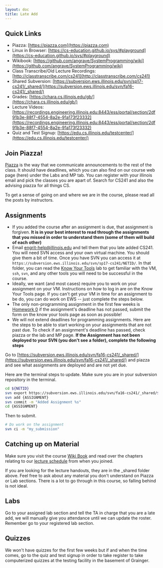 ```yaml
---
layout: doc
title: Late Add
---
```


## Quick Links

* Piazza: [https://piazza.com](https://piazza.com)
* Linux in Browser: [https://cs-education.github.io/sys/#playground](https://cs-education.github.io/sys/#playground)
* Wikibook: [https://github.com/angrave/SystemProgramming/wiki](https://github.com/angrave/SystemProgramming/wiki)
* Class Transcribe/Old Lecture Recordings: [http://classtranscribe.com/cs241](http://classtranscribe.com/cs241)
* Shared Subversion: [https://subversion.ews.illinois.edu/svn/sp17-cs241/_shared/](https://subversion.ews.illinois.edu/svn/fa16-cs241/_shared/)
* Grades: [https://chara.cs.illinois.edu/gb/](https://chara.cs.illinois.edu/gb/)
* Lecture Videos: [https://recordings.engineering.illinois.edu:8443/ess/portal/section/2df91b3e-88f7-4554-8a2e-91a173f23332](https://recordings.engineering.illinois.edu:8443/ess/portal/section/2df91b3e-88f7-4554-8a2e-91a173f23332)
* Quiz and Test Signup: [https://edu.cs.illinois.edu/testcenter/](https://edu.cs.illinois.edu/testcenter/)

## Join Piazza!

[Piazza](https://piazza.com) is the way that we communicate announcements to the rest of the class. It should have deadlines, which you can also find on our course web page (here) under the Labs and MP tab. You can register with your illinois email and pick the classes you are apart of. Search for CS241 and also the advising piazza for all things CS.

To get a sense of going on and where we are in the course, please read all the posts by instructors.

## Assignments

* If you added the course after an assignment is due, that assignment is forgiven. **It is in your best interest to read through the assignments that you missed in order to understand them (some of them will build of each other)**
* Email engrit-help@illinois.edu and tell them that you late added CS241. You will need SVN access and your own virtual machine. You should give them a bit of time. Once you have SVN you can access it at
`https://subversion.ews.illinois.edu/svn/sp17-cs241/NETID/`.
In that folder, you can read the [Know Your Tools](./know_your_tools.html) lab to get familiar with the VM, `ssh`, `svn`, and any other tools you will need to be successful in the course.
* Ideally, we want (and most cases) require you to work on your assignment on your VM. Instructions on how to log in are on the Know Your Tools page. If you can't get your VM in time for an assignment to be do, you can do work on EWS -- just complete the steps below.
* The only non-programming assignment in the first few weeks is [Homework 0](https://github.com/angrave/SystemProgramming/wiki/HW0) if the assignment's deadline has not passed, submit the form on the know your tools page as soon as possible!
* We will not extend deadlines for programming assignments. Here are the steps to be able to start working on your assignments that are not past due. To check if an assignment's deadline has passed, check piazza or the lab and MP page. **If the Assignment has not been deployed to your SVN (you don't see a folder), complete the following steps**

Go to [https://subversion.ews.illinois.edu/svn/fa16-cs241/_shared/](https://subversion.ews.illinois.edu/svn/fa16-cs241/_shared/) and piazza and see what assignments are deployed and are not yet due.

Here are the terminal steps to update. Make sure you are in your subversion repository in the terminal.
```bash
cd ${NETID}
svn export https://subversion.ews.illinois.edu/svn/fa16-cs241/_shared/${ASSIGNMENT}
svn add {ASSIGNMENT}
svn commit -m "Added Assignment %s"
cd {ASSIGNMENT}
```

Then to submit.

```bash
# Do work on the assignment
svn ci -m "my_submission"
```

## Catching up on Material

Make sure you visit the course [Wiki Book](https://github.com/angrave/SystemProgramming/wiki) and read over the chapters relating to our [lecture schedule](http://cs241.cs.illinois.edu/schedule.html#currentWeek) from when you joined.

If you are looking for the lecture handouts, they are in the _shared folder above. Feel free to ask about any material you don't understand on Piazza or Lab sections. There is a lot to go through in this course, so falling behind is not ideal.

## Labs

Go to your assigned lab section and tell the TA in charge that you are a late add, we will manually give you attendance until we can update the roster. Remember go to your registered lab section.

## Quizzes

We won't have quizzes for the first few weeks but if and when the time comes, go to the quiz and test signup in order to take register to take computerized quizzes at the testing facility in the basement of Grainger.
